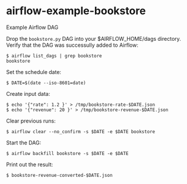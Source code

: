 # airflow-example-bookstore
Example Airflow DAG

Drop the `bookstore.py` DAG into your $AIRFLOW_HOME/dags directory. Verify that the DAG was successully added to Airflow:

```
$ airflow list_dags | grep bookstore
bookstore
```

Set the schedule date:

```
$ DATE=$(date --iso-8601=date)
```

Create input data:

```
$ echo '{"rate": 1.2 }' > /tmp/bookstore-rate-$DATE.json
$ echo '{"revenue": 20 }' > /tmp/bookstore-revenue-$DATE.json
```

Clear previous runs:

```
$ airflow clear --no_confirm -s $DATE -e $DATE bookstore
```

Start the DAG:

```
$ airflow backfill bookstore -s $DATE -e $DATE
```

Print out the result:

```
$ bookstore-revenue-converted-$DATE.json
```
